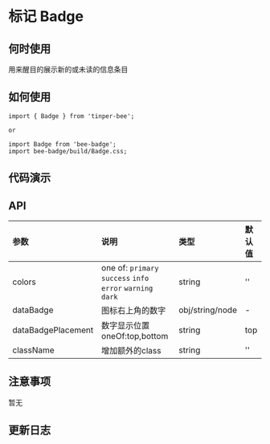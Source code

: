 # 标记 Badge

## 何时使用
用来醒目的展示新的或未读的信息条目

## 如何使用

```
import { Badge } from 'tinper-bee';

or

import Badge from 'bee-badge';
import bee-badge/build/Badge.css;

```

## 代码演示

## API

|参数|说明|类型|默认值|
|:--|:---|:--|:---|
|colors|one of: `primary` `success` `info` `error`  `warning` `dark`|string|''|
|dataBadge|图标右上角的数字|obj/string/node|-|
|dataBadgePlacement|数字显示位置 oneOf:top,bottom|string|top|
|className|增加额外的class|string|''|


## 注意事项

暂无

## 更新日志
